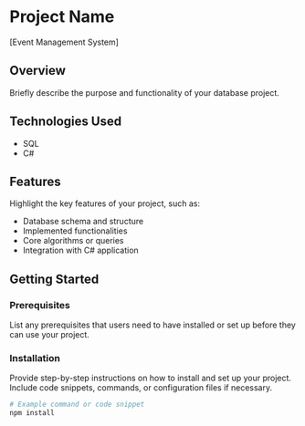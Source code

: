 # Project Name

[Event Management System]

## Overview

Briefly describe the purpose and functionality of your database project.

## Technologies Used

- SQL
- C#

## Features

Highlight the key features of your project, such as:

- Database schema and structure
- Implemented functionalities
- Core algorithms or queries
- Integration with C# application

## Getting Started

### Prerequisites

List any prerequisites that users need to have installed or set up before they can use your project.

### Installation

Provide step-by-step instructions on how to install and set up your project. Include code snippets, commands, or configuration files if necessary.

```bash
# Example command or code snippet
npm install
